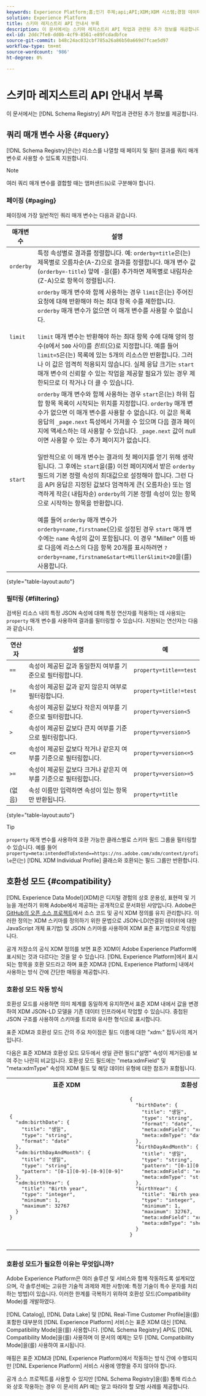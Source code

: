 ```yaml
---
keywords: Experience Platform;홈;인기 주제;api;API;XDM;XDM 시스템;경험 데이터 모델;경험 데이터 모델;경험 데이터 모델;경험 데이터 모델;데이터 모델;데이터 모델;스키마 레지스트리;스키마 레지스트리;호환성;호환성;호환성 모드;호환성 모드;필드 유형;필드 유형;
solution: Experience Platform
title: 스키마 레지스트리 API 안내서 부록
description: 이 문서에서는 스키마 레지스트리 API 작업과 관련된 추가 정보를 제공합니다.
exl-id: 2ddc7fe8-dd0b-4cf9-8561-e89fcdadbfce
source-git-commit: b48c24ac032cbf785a26a86b50a669d7fcae5d97
workflow-type: tm+mt
source-wordcount: '986'
ht-degree: 0%

---
```


# 스키마 레지스트리 API 안내서 부록

이 문서에서는 [!DNL Schema Registry] API 작업과 관련된 추가 정보를 제공합니다.

## 쿼리 매개 변수 사용 {#query}

[!DNL Schema Registry]은(는) 리소스를 나열할 때 페이지 및 필터 결과를 쿼리 매개 변수로 사용할 수 있도록 지원합니다.

>[!NOTE]
>
>여러 쿼리 매개 변수를 결합할 때는 앰퍼샌드(`&`)로 구분해야 합니다.

### 페이징 {#paging}

페이징에 가장 일반적인 쿼리 매개 변수는 다음과 같습니다.

| 매개변수 | 설명 |
| --- | --- |
| `orderby` | 특정 속성별로 결과를 정렬합니다. 예: `orderby=title`은(는) 제목별로 오름차순(A-Z)으로 결과를 정렬합니다. 매개 변수 값(`orderby=-title`) 앞에 `-`을(를) 추가하면 제목별로 내림차순(Z-A)으로 항목이 정렬됩니다. |
| `limit` | `orderby` 매개 변수와 함께 사용하는 경우 `limit`은(는) 주어진 요청에 대해 반환해야 하는 최대 항목 수를 제한합니다. `orderby` 매개 변수가 없으면 이 매개 변수를 사용할 수 없습니다.<br><br>`limit` 매개 변수는 반환해야 하는 최대 항목 수에 대해 양의 정수(`0`에서 `500` 사이)를 *힌트*(으)로 지정합니다. 예를 들어 `limit=5`은(는) 목록에 있는 5개의 리소스만 반환합니다. 그러나 이 값은 엄격히 적용되지 않습니다. 실제 응답 크기는 `start` 매개 변수의 신뢰할 수 있는 작업을 제공할 필요가 있는 경우 제한되므로 더 작거나 더 클 수 있습니다. |
| `start` | `orderby` 매개 변수와 함께 사용하는 경우 `start`은(는) 하위 집합 항목 목록이 시작되는 위치를 지정합니다. `orderby` 매개 변수가 없으면 이 매개 변수를 사용할 수 없습니다. 이 값은 목록 응답의 `_page.next` 특성에서 가져올 수 있으며 다음 결과 페이지에 액세스하는 데 사용할 수 있습니다. `_page.next` 값이 null이면 사용할 수 있는 추가 페이지가 없습니다.<br><br>일반적으로 이 매개 변수는 결과의 첫 페이지를 얻기 위해 생략됩니다. 그 후에는 `start`을(를) 이전 페이지에서 받은 `orderby` 필드의 기본 정렬 속성의 최대값으로 설정해야 합니다. 그런 다음 API 응답은 지정된 값보다 엄격하게 큰( 오름차순) 또는 엄격하게 작은( 내림차순) `orderby`의 기본 정렬 속성이 있는 항목으로 시작하는 항목을 반환합니다.<br><br>예를 들어 `orderby` 매개 변수가 `orderby=name,firstname`(으)로 설정된 경우 `start` 매개 변수에는 `name` 속성의 값이 포함됩니다. 이 경우 &quot;Miller&quot; 이름 바로 다음에 리소스의 다음 항목 20개를 표시하려면 `?orderby=name,firstname&start=Miller&limit=20`을(를) 사용합니다. |

{style="table-layout:auto"}

### 필터링 {#filtering}

검색된 리소스 내의 특정 JSON 속성에 대해 특정 연산자를 적용하는 데 사용되는 `property` 매개 변수를 사용하여 결과를 필터링할 수 있습니다. 지원되는 연산자는 다음과 같습니다.

| 연산자 | 설명 | 예 |
| --- | --- | --- |
| `==` | 속성이 제공된 값과 동일한지 여부를 기준으로 필터링합니다. | `property=title==test` |
| `!=` | 속성이 제공된 값과 같지 않은지 여부로 필터링합니다. | `property=title!=test` |
| `<` | 속성이 제공된 값보다 작은지 여부를 기준으로 필터링합니다. | `property=version<5` |
| `>` | 속성이 제공된 값보다 큰지 여부를 기준으로 필터링합니다. | `property=version>5` |
| `<=` | 속성이 제공된 값보다 작거나 같은지 여부를 기준으로 필터링합니다. | `property=version<=5` |
| `>=` | 속성이 제공된 값보다 크거나 같은지 여부를 기준으로 필터링합니다. | `property=version>=5` |
| (없음) | 속성 이름만 입력하면 속성이 있는 항목만 반환됩니다. | `property=title` |

{style="table-layout:auto"}

>[!TIP]
>
>`property` 매개 변수를 사용하여 호환 가능한 클래스별로 스키마 필드 그룹을 필터링할 수 있습니다. 예를 들어 `property=meta:intendedToExtend==https://ns.adobe.com/xdm/context/profile`은(는) [!DNL XDM Individual Profile] 클래스와 호환되는 필드 그룹만 반환합니다.

## 호환성 모드 {#compatibility}

[!DNL Experience Data Model]&#x200B;(XDM)은 디지털 경험의 상호 운용성, 표현력 및 기능을 개선하기 위해 Adobe에서 제공하는 공개적으로 문서화된 사양입니다. Adobe은 [GitHub의 오픈 소스 프로젝트](https://github.com/adobe/xdm/)에서 소스 코드 및 공식 XDM 정의를 유지 관리합니다. 이러한 정의는 XDM 스키마를 정의하기 위한 문법으로 JSON-LD(연결된 데이터에 대한 JavaScript 개체 표기법) 및 JSON 스키마를 사용하여 XDM 표준 표기법으로 작성됩니다.

공개 저장소의 공식 XDM 정의를 보면 표준 XDM이 Adobe Experience Platform에 표시되는 것과 다르다는 것을 알 수 있습니다. [!DNL Experience Platform]에서 표시되는 항목을 호환 모드라고 하며 표준 XDM과 [!DNL Experience Platform] 내에서 사용하는 방식 간에 간단한 매핑을 제공합니다.

### 호환성 모드 작동 방식

호환성 모드를 사용하면 의미 체계를 동일하게 유지하면서 표준 XDM 내에서 값을 변경하여 XDM JSON-LD 모델을 기존 데이터 인프라에서 작업할 수 있습니다. 중첩된 JSON 구조를 사용하여 스키마를 트리와 유사한 형식으로 표시합니다.

표준 XDM과 호환성 모드 간의 주요 차이점은 필드 이름에 대한 &quot;xdm:&quot; 접두사의 제거입니다.

다음은 표준 XDM과 호환성 모드 모두에서 생일 관련 필드(&quot;설명&quot; 속성이 제거된)를 보여 주는 나란히 비교입니다. 호환성 모드 필드에는 &quot;meta:xdmField&quot; 및 &quot;meta:xdmType&quot; 속성의 XDM 필드 및 해당 데이터 유형에 대한 참조가 포함됩니다.

<table style="table-layout:auto">
  <th>표준 XDM</th>
  <th>호환성 모드</th>
  <tr>
  <td>
  <pre class=" language-json">
&lbrace;
  "xdm:birthDate": &lbrace;
    "title": "생일",
    "type": "string",
    "format": "date"
  &rbrace;,
  "xdm:birthDayAndMonth": &lbrace;
    "title": "생일",
    "type": "string",
    "pattern": "[0-1][0-9]-[0-9][0-9]"
  &rbrace;,
  "xdm:birthYear": &lbrace;
    "title": "Birth year",
    "type": "integer",
    "minimum": 1,
    "maximum": 32767
  &rbrace;
&rbrace;
  </pre>
  </td>
  <td>
  <pre class=" language-json">
&lbrace;
  "birthDate": &lbrace;
    "title": "생일",
    "type": "string",
    "format": "date",
    "meta:xdmField": "xdm:birthDate",
    "meta:xdmType": "date"
  &rbrace;,
  "birthDayAndMonth": &lbrace;
    "title": "생일",
    "type": "string",
    "pattern": "[0-1][0-9]-[0-9][0-9]",
    "meta:xdmField": "xdm:birthDayAndMonth",
    "meta:xdmType": "string"
  &rbrace;,
  "birthYear": &lbrace;
    "title": "Birth year",
    "type": "integer",
    "minimum": 1,
    "maximum": 32767,
    "meta:xdmField": "xdm:birthyear",
    "meta:xdmType": "short"
  &rbrace;
&rbrace;
      </pre>
  </td>
  </tr>
</table>

### 호환성 모드가 필요한 이유는 무엇입니까?

Adobe Experience Platform은 여러 솔루션 및 서비스와 함께 작동하도록 설계되었으며, 각 솔루션에는 고유한 기술적 과제와 제한 사항(예: 특정 기술이 특수 문자를 처리하는 방법)이 있습니다. 이러한 한계를 극복하기 위하여 호환성 모드(Compatibility Mode)를 개발하였다.

[!DNL Catalog], [!DNL Data Lake] 및 [!DNL Real-Time Customer Profile]을(를) 포함한 대부분의 [!DNL Experience Platform] 서비스는 표준 XDM 대신 [!DNL Compatibility Mode]을(를) 사용합니다. [!DNL Schema Registry] API도 [!DNL Compatibility Mode]을(를) 사용하며 이 문서의 예제는 모두 [!DNL Compatibility Mode]을(를) 사용하여 표시됩니다.

매핑은 표준 XDM과 [!DNL Experience Platform]에서 작동하는 방식 간에 수행되지만 [!DNL Experience Platform] 서비스 사용에 영향을 주지 않아야 합니다.

공개 소스 프로젝트를 사용할 수 있지만 [!DNL Schema Registry]을(를) 통해 리소스와 상호 작용하는 경우 이 문서의 API 예는 알고 따라야 할 모범 사례를 제공합니다.
